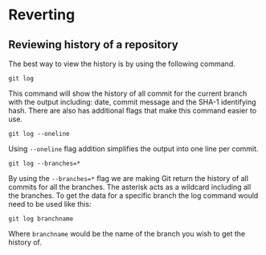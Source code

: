 # Reverting

## Reviewing history of a repository

The best way to view the history is by using the following command.

``git log``

This command will show the history of all commit for the current branch with the output including: date, commit message
 and the SHA-1 identifying hash. There are also has additional flags that make this command easier to use. 

``git log --oneline``

Using ``--oneline`` flag addition simplifies the output into one line per commit.

``git log --branches=*``

By using the ``--branches=*`` flag we are making Git return the history of all commits for all the branches. The asterisk
acts as a wildcard including all the branches. To get the data for a specific branch the log command would need to be
used like this:

``git log branchname``

Where ``branchname`` would be the name of the branch you wish to get the history of.

